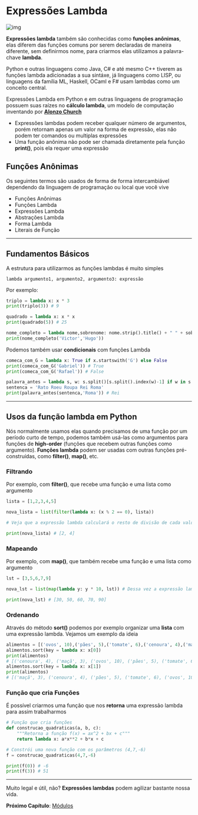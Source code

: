 # Expressões Lambda

![img](https://upload.wikimedia.org/wikipedia/commons/thumb/e/ee/Lambda_uc_lc.svg/100px-Lambda_uc_lc.svg.png)

**Expressões lambda** também são conhecidas como **funções anônimas**, elas diferem das funções comuns por serem declaradas de maneira diferente, sem definirmos nome, para criarmos elas utilizamos a palavra-chave **lambda**.

Python e outras linguagens como Java, C# e até mesmo C++ tiverem as funções lambda adicionadas a sua sintáxe, já linguagens como LISP, ou linguagens da família ML, Haskell, OCaml e F# usam lambdas como um conceito central.

Expressões Lambda em Python e em outras linguagens de programação possuem suas raízes no **cálculo lambda**, um modelo de computação inventando por **[Alonzo Church](https://en.wikipedia.org/wiki/Alonzo_Church)**

- Expressões lambdas podem receber qualquer número de argumentos, porém retornam apenas um valor na forma de expressão, elas não podem ter comandos ou multiplas expressões
- Uma função anônima não pode ser chamada diretamente pela função **print()**, pois ela requer uma expressão

## Funções Anônimas

Os seguintes termos são usados de forma de forma intercambiável dependendo da linguagem de programação ou local que você vive

- Funções Anônimas
- Funções Lambda
- Expressões Lambda
- Abstrações Lambda
- Forma Lambda
- Literais de Função

---------------------------------------

## Fundamentos Básicos 

A estrutura para utilizarmos as funções lambdas é muito simples

```
lambda argumento1, argumento2, argumento3: expressão
```

Por exemplo:

```python
triplo = lambda x: x * 3
print(triplo(3)) # 9
```

```python
quadrado = lambda x: x * x 
print(quadrado(5)) # 25
``` 

```python
nome_completo = lambda nome,sobrenome: nome.strip().title() + " " + sobrenome.strip().title()
print(nome_completo('Victor','Hugo'))
```

Podemos também usar **condicionais** com funções Lambda

```python
comeca_com_G = lambda x: True if x.startswith('G') else False 
print(comeca_com_G('Gabriel')) # True
print(comeca_com_G('Rafael')) # False
```

```python
palavra_antes = lambda s, w: s.split()[s.split().index(w)-1] if w in s else None 
sentenca = 'Rato Roeu Roupa Rei Roma'
print(palavra_antes(sentenca,'Roma')) # Rei
```

---------------------------------------

## Usos da função lambda em Python

Nós normalmente usamos elas quando precisamos de uma função por um período curto de tempo, podemos também usá-las como argumentos para funções de **high-order** (funções que recebem outras funções como argumento). **Funções lambda** podem ser usadas com outras funções pré-construídas, como **filter()**, **map()**, etc.

### Filtrando

Por exemplo, com **filter()**, que recebe uma função e uma lista como argumento

```python
lista = [1,2,3,4,5]

nova_lista = list(filter(lambda x: (x % 2 == 0), lista)) 

# Veja que a expressão lambda calculará o resto de divisão de cada valor da lista, caso o valor seja 0 o número será filtrado na nossa nova lista, formando assim uma lista de números pares

print(nova_lista) # [2, 4]
```

### Mapeando

Por exemplo, com **map()**, que também recebe uma função e uma lista como argumento

```python
lst = [3,5,6,7,9]

nova_lst = list(map(lambda y: y * 10, lst)) # Dessa vez a expressão lambda multiplicará cada item da lista por 10 e estes serão mapeados em uma nova lista

print(nova_lst) # [30, 50, 60, 70, 90]
```

### Ordenando

Através do método **sort()** podemos por exemplo organizar uma **lista** com uma expressão lambda. Vejamos um exemplo da ideia

```python
alimentos = [('ovos', 10),('pães', 5),('tomate', 6),('cenoura', 4),('maçã', 3)]
alimentos.sort(key = lambda x: x[0])
print(alimentos)
# [('cenoura', 4), ('maçã', 3), ('ovos', 10), ('pães', 5), ('tomate', 6)]
alimentos.sort(key = lambda x: x[1])
print(alimentos)
# [('maçã', 3), ('cenoura', 4), ('pães', 5), ('tomate', 6), ('ovos', 10)]
```

### Função que cria Funções

É possível criarmos uma função que nos **retorna** uma expressão lambda para assim trabalharmos

```python
# Função que cria funções
def construcao_quadraticas(a, b, c):
	"""Retorna a função f(x) = ax^2 + bx + c"""
	return lambda x: a*x**2 + b*x + c 

# Constrói uma nova função com os parâmetros (4,7,-6)
f = construcao_quadraticas(4,7,-6)

print(f(0)) # -6
print(f(3)) # 51
```

---------------------------------------

Muito legal e útil, não? **Expressões lambdas** podem agilizar bastante nossa vida.

**Próximo Capítulo**: [Módulos](https://github.com/the-akira/Python-Iluminado/blob/master/Capitulos/18.M%C3%B3dulos.md)
